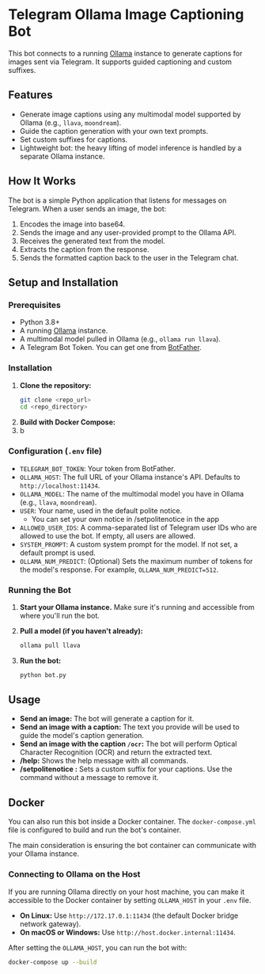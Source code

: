 # Telegram Ollama Image Captioning Bot

This bot connects to a running [Ollama](https://ollama.com/) instance to generate captions for images sent via Telegram. It supports guided captioning and custom suffixes.

## Features

-   Generate image captions using any multimodal model supported by Ollama (e.g., `llava`, `moondream`).
-   Guide the caption generation with your own text prompts.
-   Set custom suffixes for captions.
-   Lightweight bot: the heavy lifting of model inference is handled by a separate Ollama instance.

## How It Works

The bot is a simple Python application that listens for messages on Telegram. When a user sends an image, the bot:
1.  Encodes the image into base64.
2.  Sends the image and any user-provided prompt to the Ollama API.
3.  Receives the generated text from the model.
4.  Extracts the caption from the response.
5.  Sends the formatted caption back to the user in the Telegram chat.

## Setup and Installation

### Prerequisites

-   Python 3.8+
-   A running [Ollama](https://ollama.com/) instance.
-   A multimodal model pulled in Ollama (e.g., `ollama run llava`).
-   A Telegram Bot Token. You can get one from [BotFather](https://t.me/botfather).

### Installation

1.  **Clone the repository:**
    ```bash
    git clone <repo_url>
    cd <repo_directory>
    ```
2. **Build with Docker Compose:**
3. b
### Configuration (`.env` file)

-   `TELEGRAM_BOT_TOKEN`: Your token from BotFather.
-   `OLLAMA_HOST`: The full URL of your Ollama instance's API. Defaults to `http://localhost:11434`.
-   `OLLAMA_MODEL`: The name of the multimodal model you have in Ollama (e.g., `llava`, `moondream`).
-   `USER`: Your name, used in the default polite notice. 
    -   You can set your own notice in /setpolitenotice in the app
-   `ALLOWED_USER_IDS`: A comma-separated list of Telegram user IDs who are allowed to use the bot. If empty, all users are allowed.
-   `SYSTEM_PROMPT`: A custom system prompt for the model. If not set, a default prompt is used.
-   `OLLAMA_NUM_PREDICT`: (Optional) Sets the maximum number of tokens for the model's response. For example, `OLLAMA_NUM_PREDICT=512`.

### Running the Bot

1.  **Start your Ollama instance.** Make sure it's running and accessible from where you'll run the bot.

2.  **Pull a model (if you haven't already):**
    ```bash
    ollama pull llava
    ```

3.  **Run the bot:**
    ```bash
    python bot.py
    ```

## Usage

-   **Send an image:** The bot will generate a caption for it.
-   **Send an image with a caption:** The text you provide will be used to guide the model's caption generation.
-   **Send an image with the caption `/ocr`:** The bot will perform Optical Character Recognition (OCR) and return the extracted text.
-   **/help:** Shows the help message with all commands.
-   **/setpolitenotice <message>:** Sets a custom suffix for your captions. Use the command without a message to remove it.

## Docker

You can also run this bot inside a Docker container. The `docker-compose.yml` file is configured to build and run the bot's container.

The main consideration is ensuring the bot container can communicate with your Ollama instance.

### Connecting to Ollama on the Host

If you are running Ollama directly on your host machine, you can make it accessible to the Docker container by setting `OLLAMA_HOST` in your `.env` file.

-   **On Linux:** Use `http://172.17.0.1:11434` (the default Docker bridge network gateway).
-   **On macOS or Windows:** Use `http://host.docker.internal:11434`.

After setting the `OLLAMA_HOST`, you can run the bot with:
```bash
docker-compose up --build
```
